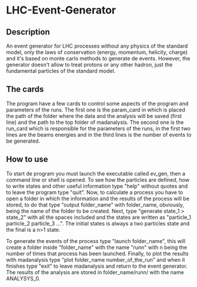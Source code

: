 # LHC-Event-Generator

## Description 

An event generator for LHC processes without any physics of the standard model, only the laws of conservation (energy, momentum, helicity, charge) and it's based on monte carlo methods to generate de events. However, the generator doesn't allow to treat protons or any other hadron, just the fundamental particles of the standard model.

## The cards

The program have a few cards to control some aspects of the program and parameters of the runs. The first one is the param_card in which is placed the path of the folder where the data and the analysis will be saved (first line) and the path to the top folder of madanalysis. The second one is the run_card which is responsible for the parameters of the runs, in the first two lines are the beams energies and in the third lines is the number of events to be generated.

## How to use

To start de program you must launch the executable called ev_gen, then a command line or shell is opened. To see how the particles are defined, how to write states and other useful information type "help" without quotes and to leave the program type "quit". Now, to calculate a process you have to open a folder in which the information and the results of the process will be stored, to do that type "output folder_name" with folder_name, obviously, being the name of the folder to be created. Next, type "generate state_1 > state_2" with all the spaces included and the states are written as "particle_1 particle_2 particle_3 ...". The initial states is always a two particles state and the final is a n>1 state. 

To generate the events of the process type "launch folder_name", this will create a folder inside "folder_name" with the name "runn" with n being the number of times that process has been launched. Finally, to plot the results with madanalysis type "plot folder_name number_of_the_run" and when it finishes type "exit" to leave madanalysis and return to the event generator. The results of the analysis are stored in folder_name/runn/ with the name ANALYSYS_0.

